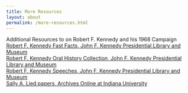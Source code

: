 ```yaml
---
title: More Resources
layout: about
permalink: /more-resources.html
---
```

Additional Resources to on Robert F. Kennedy and his 1968 Campaign  
[Robert F. Kennedy Fast Facts, John F. Kennedy Presidential Library and Museum](https://www.jfklibrary.org/learn/about-jfk/the-kennedy-family/robert-f-kennedy/fast-facts-robert-f-kennedy)  
[Robert F. Kennedy Oral History Collection, John F. Kennedy Presidential Library and Museum](https://www.jfklibrary.org/asset-viewer/archives/rfkoh)  
[Robert F. Kennedy Speeches, John F. Kennedy Presidential Library and Museum](https://www.jfklibrary.org/learn/about-jfk/the-kennedy-family/robert-f-kennedy/robert-f-kennedy-speeches)  
[Sally A. Lied papers, Archives Online at Indiana University](https://archives.iu.edu/catalog/InU-Ar-VAD7308)  
